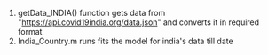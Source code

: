 1. getData_INDIA() function gets data from "https://api.covid19india.org/data.json" and converts it in required format
2. India_Country.m runs fits the model for india's data till date
